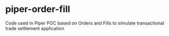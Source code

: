 # piper-order-fill
Code used in Piper POC based on Orders and Fills to simulate transactional trade settlement application
